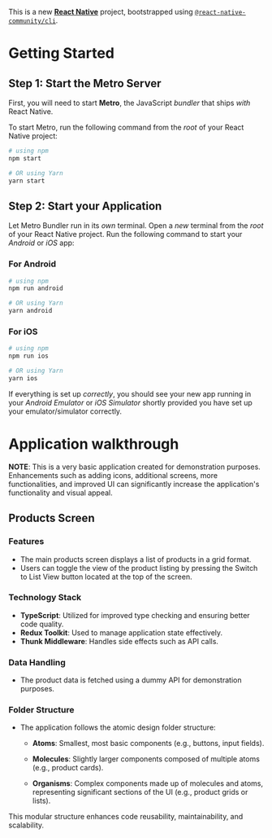 This is a new [**React Native**](https://reactnative.dev) project, bootstrapped using [`@react-native-community/cli`](https://github.com/react-native-community/cli).

# Getting Started

## Step 1: Start the Metro Server

First, you will need to start **Metro**, the JavaScript _bundler_ that ships _with_ React Native.

To start Metro, run the following command from the _root_ of your React Native project:

```bash
# using npm
npm start

# OR using Yarn
yarn start
```

## Step 2: Start your Application

Let Metro Bundler run in its _own_ terminal. Open a _new_ terminal from the _root_ of your React Native project. Run the following command to start your _Android_ or _iOS_ app:

### For Android

```bash
# using npm
npm run android

# OR using Yarn
yarn android
```

### For iOS

```bash
# using npm
npm run ios

# OR using Yarn
yarn ios
```

If everything is set up _correctly_, you should see your new app running in your _Android Emulator_ or _iOS Simulator_ shortly provided you have set up your emulator/simulator correctly.

# Application walkthrough

 __NOTE__: This is a very basic application created for demonstration purposes. Enhancements such as adding icons, additional screens, more functionalities, and improved UI can significantly increase the application's functionality and visual appeal.

## Products Screen
### Features
- The main products screen displays a list of products in a grid format.
- Users can toggle the view of the product listing by pressing the Switch to List View button located at the top of the screen.

### Technology Stack
- __TypeScript__: Utilized for improved type checking and ensuring better code quality.
- __Redux Toolkit__: Used to manage application state effectively.
- __Thunk Middleware__: Handles side effects such as API calls.

### Data Handling
- The product data is fetched using a dummy API for demonstration purposes.

### Folder Structure

- The application follows the atomic design folder structure:

    - __Atoms__: Smallest, most basic components (e.g., buttons, input fields).

    - __Molecules__: Slightly larger components composed of multiple atoms (e.g., product cards).

    - __Organisms__: Complex components made up of molecules and atoms, representing significant sections of the UI (e.g., product grids or lists).

This modular structure enhances code reusability, maintainability, and scalability.

